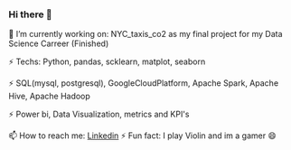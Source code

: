### Hi there 👋
🔭 I’m currently working on:  NYC_taxis_co2 as my final project for my Data Science Carreer (Finished)

⚡ Techs: Python, pandas, scklearn, matplot, seaborn

⚡ SQL(mysql, postgresql), GoogleCloudPlatform, Apache Spark, Apache Hive, Apache Hadoop

⚡ Power bi, Data Visualization, metrics and KPI's

📫 How to reach me: [Linkedin](https://www.linkedin.com/in/alvarezalexiscv/)
⚡ Fun fact: I play Violin and im a gamer 😄
<!--
**Sepubaxis/Sepubaxis** is a ✨ _special_ ✨ repository because its `README.md` (this file) appears on your GitHub profile.

Here are some ideas to get you started:

- 🔭 I’m currently working on ...
- 🌱 I’m currently learning ...
- 👯 I’m looking to collaborate on ...
- 🤔 I’m looking for help with ...
- 💬 Ask me about ...
- 📫 How to reach me: ...
- 😄 Pronouns: ...
- ⚡ Fun fact: ...
-->
